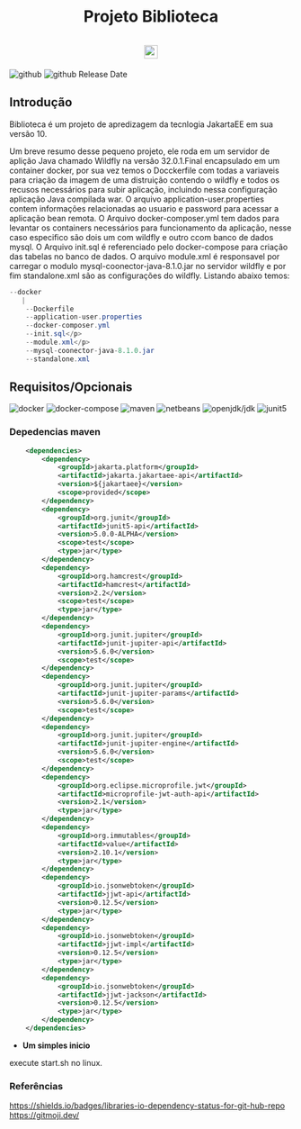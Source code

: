 <div align="center">
  <h1 align="center">
    Projeto Biblioteca
    <br />
    <br />
    <a href="https://jakarta.ee/release/10/">
      <img src="https://jakarta.ee/images/jakarta/jakarta_ee_logo_schooner_color_horizontal_default.png" height="24px" alt="JakartaEE 10">
    </a>
  </h1>
</div>

![github](https://img.shields.io/github/license/bajinho/Biblioteca)
![github Release Date](https://img.shields.io/github/release-date/bajinho/Biblioteca)

## Introdução

Biblioteca é um projeto de apredizagem da tecnlogia JakartaEE em sua versão 10.

Um breve resumo desse pequeno projeto, ele roda em um servidor de aplição Java chamado Wildfly na versão 32.0.1.Final encapsulado em um container docker, por sua vez temos o Docckerfile com todas a variaveis para criação da imagem de uma distruição contendo o wildfly e todos os recusos necessários para subir aplicação, incluindo nessa configuração aplicação Java compilada war. O arquivo application-user.properties contem informações relacionadas ao usuario e password para acessar a aplicação bean remota. O Arquivo docker-composer.yml tem dados para levantar os containers necessários para funcionamento da aplicação, nesse caso especifico são dois um com wildfly e outro ccom banco de dados mysql. O Arquivo init.sql é referenciado pelo docker-compose para criação das tabelas no banco de dados. O arquivo module.xml é responsavel por carregar o modulo mysql-coonector-java-8.1.0.jar no servidor wildfly e por fim standalone.xml são as configurações do wildfly. Listando abaixo temos:


```java
--docker
   |
    --Dockerfile
    --application-user.properties
    --docker-composer.yml
    --init.sql</p>
    --module.xml</p>
    --mysql-coonector-java-8.1.0.jar
    --standalone.xml
```

## Requisitos/Opcionais

![docker](https://img.shields.io/librariesio/github/docker-library/docker?style=plastic&logo=docker&label=Maven)
![docker-compose](https://img.shields.io/librariesio/github/docker/compose?style=plastic&logo=docker-compose&label=Docker-compose)
![maven](https://img.shields.io/librariesio/github/apache/maven?style=plastic&logo=maven&label=Maven)
![netbeans](https://img.shields.io/librariesio/github/apache/netbeans?style=plastic&logo=netbeans&label=Netbeans)
![openjdk/jdk](https://img.shields.io/librariesio/github/openjdk/jdk?style=plastic&logo=java&label=JDK)
![junit5](https://img.shields.io/librariesio/github/junit-team/junit5?style=plastic&logo=junit&label=JUnit)

### Depedencias maven

```xml
    <dependencies>
        <dependency>
            <groupId>jakarta.platform</groupId>
            <artifactId>jakarta.jakartaee-api</artifactId>
            <version>${jakartaee}</version>
            <scope>provided</scope>
        </dependency>
        <dependency>
            <groupId>org.junit</groupId>
            <artifactId>junit5-api</artifactId>
            <version>5.0.0-ALPHA</version>
            <scope>test</scope>
            <type>jar</type>
        </dependency>
        <dependency>
            <groupId>org.hamcrest</groupId>
            <artifactId>hamcrest</artifactId>
            <version>2.2</version>
            <scope>test</scope>
            <type>jar</type>
        </dependency>
        <dependency>
            <groupId>org.junit.jupiter</groupId>
            <artifactId>junit-jupiter-api</artifactId>
            <version>5.6.0</version>
            <scope>test</scope>
        </dependency>
        <dependency>
            <groupId>org.junit.jupiter</groupId>
            <artifactId>junit-jupiter-params</artifactId>
            <version>5.6.0</version>
            <scope>test</scope>
        </dependency>
        <dependency>
            <groupId>org.junit.jupiter</groupId>
            <artifactId>junit-jupiter-engine</artifactId>
            <version>5.6.0</version>
            <scope>test</scope>
        </dependency>
        <dependency>
            <groupId>org.eclipse.microprofile.jwt</groupId>
            <artifactId>microprofile-jwt-auth-api</artifactId>
            <version>2.1</version>
            <type>jar</type>
        </dependency>
        <dependency>
            <groupId>org.immutables</groupId>
            <artifactId>value</artifactId>
            <version>2.10.1</version>
            <type>jar</type>
        </dependency>
        <dependency>
            <groupId>io.jsonwebtoken</groupId>
            <artifactId>jjwt-api</artifactId>
            <version>0.12.5</version>
            <type>jar</type>
        </dependency>
        <dependency>
            <groupId>io.jsonwebtoken</groupId>
            <artifactId>jjwt-impl</artifactId>
            <version>0.12.5</version>
            <type>jar</type>
        </dependency>
        <dependency>
            <groupId>io.jsonwebtoken</groupId>
            <artifactId>jjwt-jackson</artifactId>
            <version>0.12.5</version>
            <type>jar</type>
        </dependency>
    </dependencies>
```
- **Um simples inicio**

execute start.sh no linux.

### Referências
https://shields.io/badges/libraries-io-dependency-status-for-git-hub-repo
https://gitmoji.dev/
